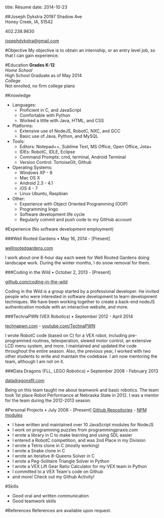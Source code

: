 title: Résumé
date: 2014-10-23

##Joseph Dykstra
20197 Shadow Ave  
Honey Creek, IA, 51542

402.238.9830

josephdykstra@gmail.com

#Objective
My objective is to obtain an internship, or an entry level job, so that I can gain experience.

#Education
**Grades K-12**  
_Home School_  
High School Graduate as of May 2014  
_College_  
Not enrolled, no firm college plans

#Knowledge
- Languages:
	- Proficient in C, and JavaScript
	- Comfortable with Python
	- Worked a little with Java, HTML, and CSS
- Platforms:
	- Extensive use of NodeJS, RobotC, NXC, and GCC
	- Basic use of Java, Python, and MySQL
- Tools:
	- Editors: Notepad++, Sublime Text, MS Office, Open Office, Jota+
	- IDEs: RobotC, IDLE, Eclipse
	- Command Prompts: cmd, terminal, Android Terminal
	- Version Control: TortoiseGit, Github
- Operating Systems:
	- Windows XP - 8
	- Mac OS X
	- Android 2.3 - 4.1
	- iOS 4 - 7
	- Linux Ubuntu, Raspbian
- Other:
	- Experience with Object Oriented Programming (OOP) 
	- Programming lingo
	- Software development life cycle 
	- Regularly commit and push code to my GitHub account

#Experience  (No software development employment)

###Well Rooted Gardens • May 16, 2014 - [Present]

[wellrootedgardens.com](http://wellrootedgardens.com)

I work about one 8-hour day each week for Well Rooted Gardens doing landscape work. During the winter months, I do snow removal for them.

###Coding in the Wild • October 2, 2013 - [Present]

[github.com/coding-in-the-wild](http://github.com/coding-in-the-wild)

Coding in the Wild is a group started by a professional developer.  He invited people who were interested in software development to learn development techniques.  We have been working together to create a back-end nodeJS authentication module with an interactive website, and more.
 
###TechnaPWN (VEX Robotics) • September 2012 - April 2014

[technapwn.com](http://technapwn.com) - [youtube.com/TechnaPWN](http://youtube.com/TechnaPWN)

I wrote RobotC code (based on C) for a VEX robot, including pre-programmed routines, teleoperation, slewed motor control, an extensive LCD menu system, and more.  I maintained and updated the code throughout the entire season.  Also, the previous year, I worked with two other students to write and maintain the codebase.  I am now mentoring the team, although I am not on it.

###Data Dragons (FLL, LEGO Robotics) • September 2008 - February 2013

[datadragonsfll.com](http://datadragonsfll.com)

Being on this team taught me about teamwork and basic robotics.  The team took 1st place Robot Performance at Nebraska State in 2012.  I was a mentor for the team during the 2012-2013 season.

#Personal Projects • July 2008 - [Present] 
[Github Repositories](https://github.com/ArtskydJ?tab=repositories)  - [NPM modules](http://npmjs.org/~artskydj)

- I have written and maintained over 10 JavaScript modules for NodeJS
- I work on programming puzzles from programmingpraxis.com
- I wrote a library in C to make learning and using SDL easier
- I entered a RobotC competition, and was 2nd Place in my Division
- I wrote a Tetris clone in C (mostly working)
- I wrote a Snake clone in C
- I wrote an iterative 8-Queens Solver in C
- I wrote a Peg-Solitaire Triangle Solver in Python
- I wrote a VEX Lift Gear Ratio Calculator for my VEX team in Python 
- I committed to a VEX Team's code on Github
- and more! Check out my Github Activity!

#Skills

- Good oral and written communication
- Good teamwork skills

#References
References are available upon request.
